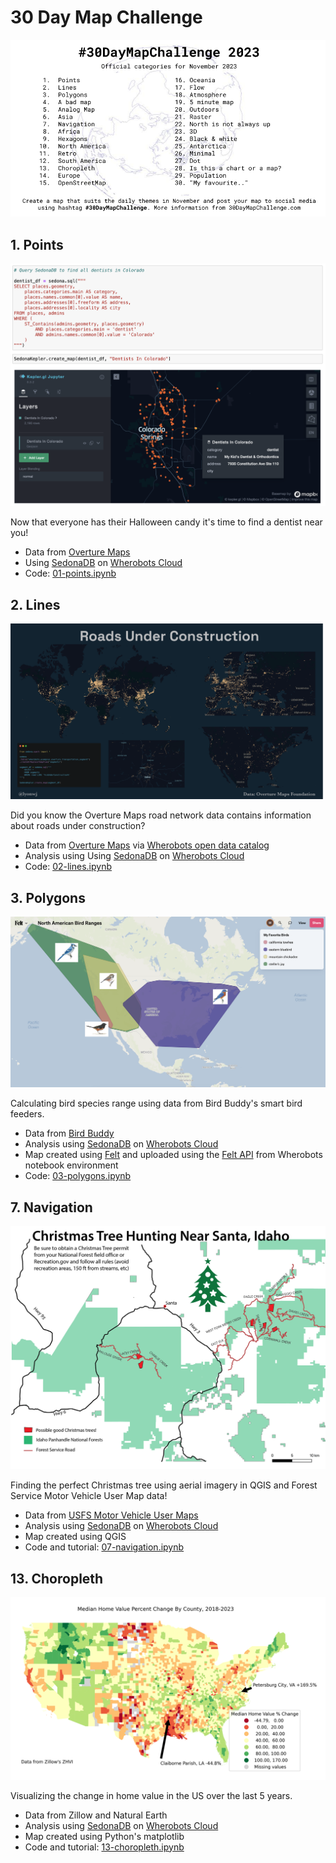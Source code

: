 # 30 Day Map Challenge

![](img/30daymapchallenge.png)

## 1. Points

![](img/01-points-final.png)

Now that everyone has their Halloween candy it's time to find a dentist near you!

* Data from [Overture Maps](https://medium.com/@dr.jiayu/harnessing-overture-maps-data-apache-sedonas-journey-from-parquet-to-geoparquet-d99f7767a499)
* Using [SedonaDB](https://wherobots.com/sedona-db/) on [Wherobots Cloud](https://www.wherobots.services)
* Code: [01-points.ipynb](notebooks/01-points.ipynb)


## 2. Lines

![](img/02-lines-final.png)

Did you know the Overture Maps road network data contains information about roads under construction?

* Data from [Overture Maps](https://overturemaps.org/) via [Wherobots open data catalog](https://docs.wherobots.services/1.2.0/tutorials/opendata/introduction/)
* Analysis using Using [SedonaDB](https://wherobots.com/sedona-db/) on [Wherobots Cloud](https://www.wherobots.services)
* Code: [02-lines.ipynb](notebooks/02-lines.ipynb)


## 3. Polygons

![](img/03-polygons-final.png)

Calculating bird species range using data from Bird Buddy's smart bird feeders.

* Data from [Bird Buddy](https://mybirdbuddy.com/)
* Analysis using [SedonaDB](https://wherobots.com/sedona-db/) on [Wherobots Cloud](https://wherobots.com)
* Map created using [Felt](https://felt.com/) and uploaded using the [Felt API](https://feltmaps.notion.site/Felt-Public-API-reference-c01e0e6b0d954a678c608131b894e8e1) from Wherobots notebook environment
* Code: [03-polygons.ipynb](notebooks/03-polygons.ipynb)


## 7. Navigation

![](img/07-navigation-final.png)

Finding the perfect Christmas tree using aerial imagery in QGIS and Forest Service Motor Vehicle User Map data!

* Data from [USFS Motor Vehicle User Maps](https://data-usfs.hub.arcgis.com/datasets/motor-vehicle-use-map-roads-feature-layer/explore)
* Analysis using [SedonaDB](https://wherobots.com/sedona-db/) on [Wherobots Cloud](https://wherobots.com)
* Map created using QGIS
* Code and tutorial: [07-navigation.ipynb](notebooks/07-navigation.ipynb)

## 13. Choropleth

![](img/choropleth/delta.png)

Visualizing the change in home value in the US over the last 5 years.

* Data from Zillow and Natural Earth
* Analysis using [SedonaDB](https://wherobots.com/sedona-db/) on [Wherobots Cloud](https://wherobots.com)
* Map created using Python's matplotlib
* Code and tutorial: [13-choropleth.ipynb](notebooks/13-choropleth.ipynb)
